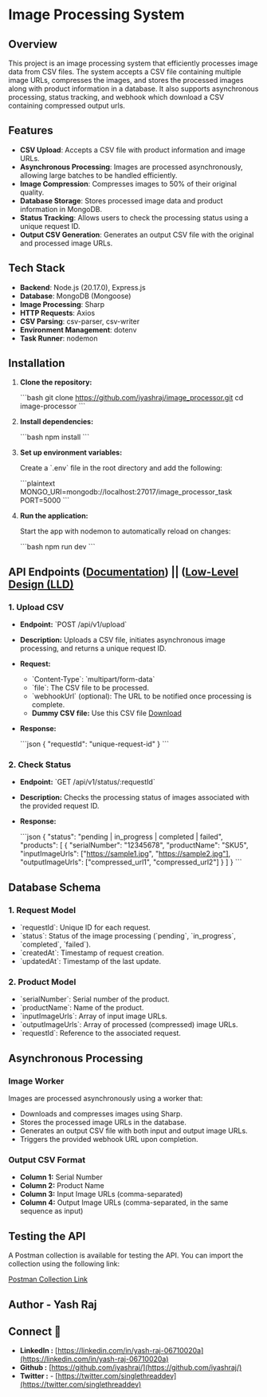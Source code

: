 
# Image Processing System
## Overview

This project is an image processing system that efficiently processes image data from CSV files. The system accepts a CSV file containing multiple image URLs, compresses the images, and stores the processed images along with product information in a database. It also supports asynchronous processing, status tracking, and webhook which download a CSV containing compressed output urls.

## Features

- **CSV Upload**: Accepts a CSV file with product information and image URLs.
- **Asynchronous Processing**: Images are processed asynchronously, allowing large batches to be handled efficiently.
- **Image Compression**: Compresses images to 50% of their original quality.
- **Database Storage**: Stores processed image data and product information in MongoDB.
- **Status Tracking**: Allows users to check the processing status using a unique request ID.
- **Output CSV Generation**: Generates an output CSV file with the original and processed image URLs.

## Tech Stack

- **Backend**: Node.js (20.17.0), Express.js
- **Database**: MongoDB (Mongoose)
- **Image Processing**: Sharp
- **HTTP Requests**: Axios
- **CSV Parsing**: csv-parser, csv-writer
- **Environment Management**: dotenv
- **Task Runner**: nodemon

## Installation

1. **Clone the repository:**

   \`\`\`bash
   git clone https://github.com/iyashraj/image_processor.git
   cd image-processor
   \`\`\`

2. **Install dependencies:**

   \`\`\`bash
   npm install
   \`\`\`

3. **Set up environment variables:**

   Create a \`.env\` file in the root directory and add the following:

   \`\`\`plaintext
   MONGO_URI=mongodb://localhost:27017/image_processor_task
   PORT=5000
   \`\`\`

4. **Run the application:**

   Start the app with nodemon to automatically reload on changes:

   \`\`\`bash
   npm run dev
   \`\`\`

## API Endpoints ([Documentation](https://docs.google.com/document/d/1a5dYuNadwl5GBeHCcrAoZDU3zIA8O3SItthewq2Bc8U/edit?usp=sharing)) || ([Low-Level Design (LLD)](https://drive.google.com/file/d/1ryHe9-uoLMBa0fcpkABVpBKkE4ikImIe/view?usp=drive_link)

### 1. **Upload CSV**

- **Endpoint:** \`POST /api/v1/upload\`
- **Description:** Uploads a CSV file, initiates asynchronous image processing, and returns a unique request ID.
- **Request:**
  - \`Content-Type\`: \`multipart/form-data\`
  - \`file\`: The CSV file to be processed.
  - \`webhookUrl\` (optional): The URL to be notified once processing is complete.
  - **Dummy CSV file:** Use this CSV file [Download](https://drive.google.com/file/d/1x06MdI5ob0yNG9vUoEXFfZqKW9da-FBa/edit)
    
- **Response:**

  \`\`\`json
  {
    "requestId": "unique-request-id"
  }
  \`\`\`

### 2. **Check Status**

- **Endpoint:** \`GET /api/v1/status/:requestId\`
- **Description:** Checks the processing status of images associated with the provided request ID.
- **Response:**

  \`\`\`json
  {
    "status": "pending | in_progress | completed | failed",
    "products": [
      {
        "serialNumber": "12345678",
        "productName": "SKU5",
        "inputImageUrls": ["https://sample1.jpg", "https://sample2.jpg"],
        "outputImageUrls": ["compressed_url1", "compressed_url2"]
      }
    ]
  }
  \`\`\`



## Database Schema

### 1. **Request Model**

- \`requestId\`: Unique ID for each request.
- \`status\`: Status of the image processing (\`pending\`, \`in_progress\`, \`completed\`, \`failed\`).
- \`createdAt\`: Timestamp of request creation.
- \`updatedAt\`: Timestamp of the last update.

### 2. **Product Model**

- \`serialNumber\`: Serial number of the product.
- \`productName\`: Name of the product.
- \`inputImageUrls\`: Array of input image URLs.
- \`outputImageUrls\`: Array of processed (compressed) image URLs.
- \`requestId\`: Reference to the associated request.

## Asynchronous Processing

### Image Worker

Images are processed asynchronously using a worker that:
- Downloads and compresses images using Sharp.
- Stores the processed image URLs in the database.
- Generates an output CSV file with both input and output image URLs.
- Triggers the provided webhook URL upon completion.

### Output CSV Format

- **Column 1:** Serial Number
- **Column 2:** Product Name
- **Column 3:** Input Image URLs (comma-separated)
- **Column 4:** Output Image URLs (comma-separated, in the same sequence as input)

## Testing the API

A Postman collection is available for testing the API. You can import the collection using the following link:

[Postman Collection Link](https://drive.google.com/file/d/1DN_4DRLTZOVP8HNd0ezn24N0dEa2-bVx/view?usp=sharing)

## Author - Yash Raj
## Connect 🔭
- **LinkedIn  :**
 [https://linkedin.com/in/yash-raj-06710020a](https://linkedin.com/in/yash-raj-06710020a)
 - **Github  :**
[https://github.com/iyashraj/](https://github.com/iyashraj/)
- **Twitter  :** - [https://twitter.com/singlethreaddev](https://twitter.com/singlethreaddev)
